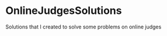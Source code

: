 OnlineJudgesSolutions
============

Solutions that I created to solve some problems on online judges

